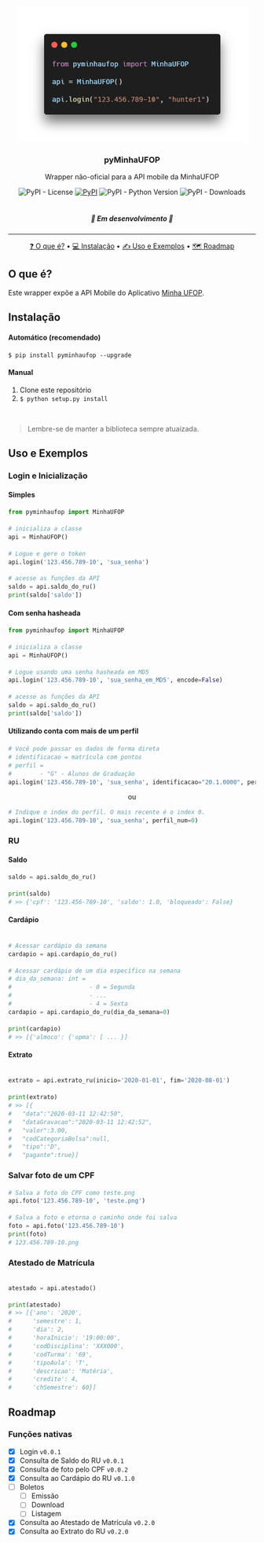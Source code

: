 <div align="center">
	<a href="https://pypi.org/project/pyminhaufop/" target="_blank">
    	<img alt="Exemplo pyminhaufop" title="pyminhaufop" src="./.github/header.png" />
    </a>
    </div>

<h3 align="center">pyMinhaUFOP</h3>
<p align="center">Wrapper não-oficial para a API mobile da MinhaUFOP</p>

<div align="center">
  <img alt="PyPI - License" src="https://img.shields.io/pypi/l/pyminhaufop?label=LICEN%C3%87A&style=for-the-badge">
  <a href="https://pypi.org/project/pyminhaufop/" target="_blank"><img alt="PyPI" src="https://img.shields.io/pypi/v/pyminhaufop?style=for-the-badge"></a>
  <img alt="PyPI - Python Version" src="https://img.shields.io/pypi/pyversions/pyminhaufop?style=for-the-badge">
  <img alt="PyPI - Downloads" src="https://img.shields.io/badge/dynamic/json?style=for-the-badge&color=303f9f&maxAge=86400&label=downloads&query=$.total_downloads&url=https://api.pepy.tech/api/projects/pyminhaufop">
</div>

<br/>

<h5 align="center"> 
🚧 Em desenvolvimento 🚧
</h5>

---

<p align="center">
    <a href="#o-que-é">❓ O que é?</a> •
    <a href="#instalação">💻 Instalação</a> • 
    <a href="#uso-e-exemplos">✍️ Uso e Exemplos</a> •
    <a href="#roadmap">🗺️ Roadmap</a>
</p>

## O que é?
Este wrapper expõe a API Mobile do Aplicativo [Minha UFOP](https://play.google.com/store/apps/details?id=br.ufop.app).

## Instalação


#### Automático (recomendado)

```
$ pip install pyminhaufop --upgrade
```

#### Manual

1. Clone este repositório
2. ```$ python setup.py install```

<br/>

> Lembre-se de manter a biblioteca sempre atuaizada.

## Uso e Exemplos

### Login e Inicialização
#### Simples
```python
from pyminhaufop import MinhaUFOP

# inicializa a classe
api = MinhaUFOP()

# Logue e gere o token
api.login('123.456.789-10', 'sua_senha')

# acesse as funções da API
saldo = api.saldo_do_ru()
print(saldo['saldo'])
```

#### Com senha hasheada
```python
from pyminhaufop import MinhaUFOP

# inicializa a classe
api = MinhaUFOP()

# Logue usando uma senha hasheada em MD5
api.login('123.456.789-10', 'sua_senha_em_MD5', encode=False)

# acesse as funções da API
saldo = api.saldo_do_ru()
print(saldo['saldo'])
```

#### Utilizando conta com mais de um perfil
```python
# Você pode passar os dados de forma direta
# identificacao = matrícula com pontos
# perfil = 
#        - "G" - Alunos de Graduação
api.login('123.456.789-10', 'sua_senha', identificacao="20.1.0000", perfil="G")
```

<p align="center">ou</p>

```python
# Indique o index do perfil. O mais recente é o index 0.
api.login('123.456.789-10', 'sua_senha', perfil_num=0)
```

### RU
#### Saldo
```python
saldo = api.saldo_do_ru()

print(saldo)
# >> {'cpf': '123.456-789-10', 'saldo': 1.0, 'bloqueado': False}
```

#### Cardápio
```python

# Acessar cardápio da semana
cardapio = api.cardapio_do_ru()

# Acessar cardápio de um dia específico na semana
# dia_da_semana: int =
#                      - 0 = Segunda
#                      - ...
#                      - 4 = Sexta
cardapio = api.cardapio_do_ru(dia_da_semana=0)

print(cardapio)
# >> [{'almoco': {'opma': [ ... }]
```

#### Extrato
```python

extrato = api.extrato_ru(inicio='2020-01-01', fim='2020-08-01')

print(extrato)
# >> [{
#   "data":"2020-03-11 12:42:50",
#   "dataGravacao":"2020-03-11 12:42:52",
#   "valor":3.00,
#   "codCategoriaBolsa":null,
#   "tipo":"D",
#   "pagante":true}]
```

### Salvar foto de um CPF
```python
# Salva a foto do CPF como teste.png
api.foto('123.456.789-10', 'teste.png')

# Salva a foto e etorna o caminho onde foi salva
foto = api.foto('123.456.789-10')
print(foto)
# 123.456.789-10.png
```

### Atestado de Matrícula
```python

atestado = api.atestado()

print(atestado)
# >> [{'ano': '2020',
#      'semestre': 1,
#      'dia': 2,
#      'horaInicio': '19:00:00',
#      'codDisciplina': 'XXX000',
#      'codTurma': '69',
#      'tipoAula': 'T',
#      'descricao': 'Matéria',
#      'credito': 4,
#      'chSemestre': 60}]
```

## Roadmap

### Funções nativas

- [x] Login `v0.0.1`
- [x] Consulta de Saldo do RU `v0.0.1`
- [x] Consulta de foto pelo CPF `v0.0.2`
- [x] Consulta ao Cardápio do RU `v0.1.0`
- [ ] Boletos
    - [ ] Emissão
    - [ ] Download
    - [ ] Listagem
- [x] Consulta ao Atestado de Matrícula `v0.2.0`
- [x] Consulta ao Extrato do RU `v0.2.0`